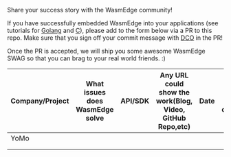 Share your success story with the WasmEdge community!

If you have successfully embedded WasmEdge into your applications (see tutorials for [Golang](https://www.secondstate.io/articles/extend-golang-app-with-webassembly-rust/) and [C](https://github.com/WasmEdge/WasmEdge/blob/master/doc/c_api_quick_start.md)), please add to the form below via a PR to this repo. Make sure that you sign off your commit message with [DCO](https://www.secondstate.io/articles/dco/) in the PR!

Once the PR is accepted, we will ship you some awesome WasmEdge SWAG so that you can brag to your real world friends. :)

| Company/Project | What issues does WasmEdge solve | API/SDK | Any URL could show the work(Blog, Video, GitHub Repo,etc) | Date | Any insight want to share with the community(Optional) |
|-----------------|---------------------------------|---------|-----------------------------------------------------------|------|--------------------------------------------------------|
|    YoMo         |                                 |         |                                                           |      |                                                        |
|                 |                                 |         |                                                           |      |                                                        |
|                 |                                 |         |                                                           |      |                                                        |
